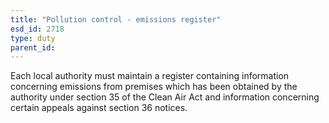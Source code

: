 ```yaml
---
title: "Pollution control - emissions register"
esd_id: 2718
type: duty
parent_id:  
---
```


Each local authority must maintain a register containing information concerning emissions from premises which has been obtained by the authority under section 35 of the Clean Air Act and information concerning certain appeals against section 36 notices.


